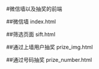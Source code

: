 #微信墙以及抽奖的前端

##微信墙
index.html

##筛选页面
sift.html

##通过上墙用户抽奖
prize_img.html

##通过号码抽奖
prize_number.html